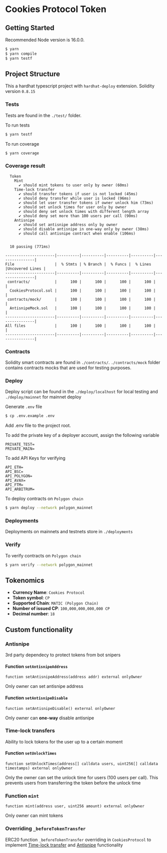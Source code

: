# Cookies Protocol Token

## Getting Started

Recommended Node version is 16.0.0.

```bash
$ yarn
$ yarn compile
$ yarn testf
```

## Project Structure

This a hardhat typescript project with `hardhat-deploy` extension.
Solidity version `0.8.15`

### Tests

Tests are found in the `./test/` folder.

To run tests

```bash
$ yarn testf
```

To run coverage

```bash
$ yarn coverage
```

### Coverage result

```text
  Token
    Mint
      ✔ should mint tokens to user only by owner (60ms)
    Time-lock transfer
      ✔ should transfer tokens if user is not locked (45ms)
      ✔ should deny transfer while user is locked (96ms)
      ✔ should let user transfer tokens if owner unlock him (73ms)
      ✔ should set unlock times for user only by owner
      ✔ should deny set unlock times with different length array
      ✔ should deny set more than 100 users per call (90ms)
    Antisnipe
      ✔ should set antisnipe address only by owner
      ✔ should disable antisnipe in one-way only by owner (38ms)
      ✔ should call antisnipe contract when enable (106ms)


  10 passing (771ms)

----------------------|----------|----------|----------|----------|----------------|
File                  |  % Stmts | % Branch |  % Funcs |  % Lines |Uncovered Lines |
----------------------|----------|----------|----------|----------|----------------|
 contracts/           |      100 |      100 |      100 |      100 |                |
  CookiesProtocol.sol |      100 |      100 |      100 |      100 |                |
 contracts/mock/      |      100 |      100 |      100 |      100 |                |
  AntisnipeMock.sol   |      100 |      100 |      100 |      100 |                |
----------------------|----------|----------|----------|----------|----------------|
All files             |      100 |      100 |      100 |      100 |                |
----------------------|----------|----------|----------|----------|----------------|
```

### Contracts

Solidity smart contracts are found in `./contracts/`.
`./contracts/mock` folder contains contracts mocks that are used for testing purposes.

### Deploy

Deploy script can be found in the `./deploy/localhost` for local testing and `./deploy/mainnet` for mainnet deploy

Generate `.env` file

```bash
$ cp .env.example .env
```

Add .env file to the project root.

To add the private key of a deployer account, assign the following variable

```
PRIVATE_TEST=
PRIVATE_MAIN=
```

To add API Keys for verifying

```
API_ETH=
API_BSC=
API_POLYGON=
API_AVAX=
API_FTM=
API_ARBITRUM=
```

To deploy contracts on `Polygon chain`

```bash
$ yarn deploy --network polygon_mainnet
```

### Deployments

Deployments on mainnets and testnets store in `./deployments`

### Verify

To verify contracts on `Polygon chain`

```bash
$ yarn verify --network polygon_mainnet
```

## Tokenomics

- **Currency Name**: `Cookies Protocol`
- **Token symbol**: `CP`
- **Supported Chain**: `MATIC (Polygon Chain)`
- **Number of issued CP**: `100,000,000,000,000 CP`
- **Decimal number**: `18`

## Custom functionality

### Antisnipe

3rd party dependecy to protect tokens from bot snipers

#### Function `setAntisnipeAddress`

```solidity
function setAntisnipeAddress(address addr) external onlyOwner
```

Only owner can set antisnipe address

#### Function `setAntisnipeDisable`

```solidity
function setAntisnipeDisable() external onlyOwner
```

Only owner can **one-way** disable antisnipe

### Time-lock transfers

Ability to lock tokens for the user up to a certain moment

#### Function `setUnlockTimes`

```solidity
function setUnlockTimes(address[] calldata users, uint256[] calldata timestamps) external onlyOwner
```

Only the owner can set the unlock time for users (100 users per call). This prevents users from transferring the token before the unlock time

### Function `mint`

```solidity
function mint(address user, uint256 amount) external onlyOwner
```

Only owner can mint tokens

### Overriding `_beforeTokenTransfer`

ERC20 function `_beforeTokenTransfer` overriding in `CookiesProtocol` to implement [Time-lock transfer](#time-lock-transfers) and [Antisnipe](#antisnipe) functionality
